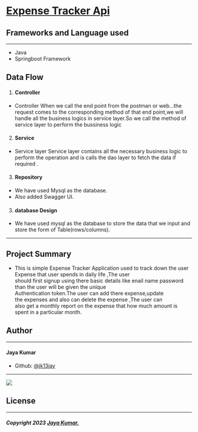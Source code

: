   # [Expense Tracker Api]()

## Frameworks and Language used
___
* Java
* Springboot Framework 

## Data Flow
1. #### Controller
* Controller When we call the end point from the postman or web...the request comes to the corresponding method of that end point,we will handle all the business logics in service layer.So we call the method of service layer to perform the bussiness logic

2. #### Service
* Service layer Service layer contains all the necessary business logic to perform the operation and is calls the dao layer to fetch the data if required .

3. #### Repository
* We have used Mysql as the database.
* Also added Swagger UI.

3. #### database Design
* We have used mysql as the database to store the data that we 
  input and store the form of Table(rows/columns).
___

## Project Summary

* This is simple Expense Tracker Application used to track down
  the user Expense that user spends in daily life ,The user     
  should first signup using there basic details like enail name 
  password than the user will be given the unique   
  Authentication token.The user can add there expense,update  
  the expenses and also can delete the expense ,The user can  
  also get a monthly report on the expense that how much amount 
  is spent in a particular month.

## Author
___
 #### Jaya Kumar

 
 * Github: [@jk13jay]()

___



 ![](https://images.app.goo.gl/QUZv5TVJvov1H8x5A)

 ## License
 ___
 ##### Copyright 2023 [Jaya Kumar.]()
  




